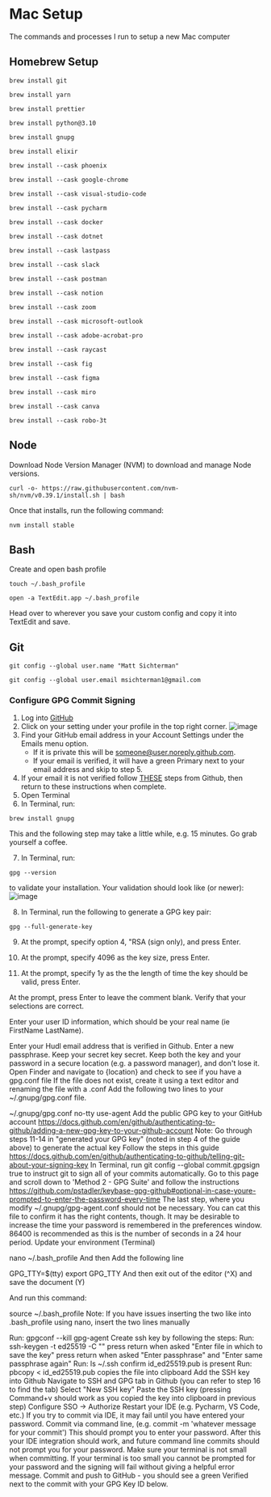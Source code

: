 # Mac Setup
The commands and processes I run to setup a new Mac computer

## Homebrew Setup
```
brew install git
```
```
brew install yarn
```
```
brew install prettier
```
```
brew install python@3.10
```
```
brew install gnupg
```
```
brew install elixir
```
```
brew install --cask phoenix
```
```
brew install --cask google-chrome
```
```
brew install --cask visual-studio-code
```
```
brew install --cask pycharm
```
```
brew install --cask docker
```
```
brew install --cask dotnet
```
```
brew install --cask lastpass
```
```
brew install --cask slack
```
```
brew install --cask postman
```
```
brew install --cask notion
```
```
brew install --cask zoom
```
```
brew install --cask microsoft-outlook
```
```
brew install --cask adobe-acrobat-pro
```
```
brew install --cask raycast
```
```
brew install --cask fig
```
```
brew install --cask figma
```
```
brew install --cask miro
```
```
brew install --cask canva
```
```
brew install --cask robo-3t
```

## Node
Download Node Version Manager (NVM) to download and manage Node versions.
```
curl -o- https://raw.githubusercontent.com/nvm-sh/nvm/v0.39.1/install.sh | bash
```

Once that installs, run the following command:
```
nvm install stable
```

## Bash
Create and open bash profile
```
touch ~/.bash_profile
```
```
open -a TextEdit.app ~/.bash_profile
```

Head over to wherever you save your custom config and copy it into TextEdit and save.

## Git
```
git config --global user.name "Matt Sichterman"
```
```
git config --global user.email msichterman1@gmail.com
```

### Configure GPG Commit Signing
1. Log into [GitHub](github.com)
2. Click on your setting under your profile in the top right corner.
![image](https://user-images.githubusercontent.com/38794918/154547859-493d19fc-4aa3-430b-91d3-37fa15de4b74.png)
4. Find your GitHub email address in your Account Settings under the Emails menu option.
    * If it is private this will be someone@user.noreply.github.com.
    * If your email is verified, it will have a green Primary next to your email address and skip to step 5.
5. If your email it is not verified follow [THESE](https://docs.github.com/en/get-started/signing-up-for-github/verifying-your-email-address) steps from Github, then return to these instructions when complete.
6. Open Terminal
7. In Terminal, run:
```
brew install gnupg
```
This and the following step may take a little while, e.g. 15 minutes. Go grab yourself a coffee.

7. In Terminal, run:
```
gpg --version
```
to validate your installation. Your validation should look like (or newer):
![image](https://user-images.githubusercontent.com/38794918/154548080-c3f89fb2-8bdf-4ead-9cfd-1c38ea448903.png)

8. In Terminal, run the following to generate a GPG key pair:
```
gpg --full-generate-key
```

9. At the prompt, specify option 4, "RSA (sign only), and press Enter.

10. At the prompt, specify 4096 as the key size, press Enter.

11. At the prompt, specify 1y as the the length of time the key should be valid, press Enter.


At the prompt, press Enter to leave the comment blank.
Verify that your selections are correct.

Enter your user ID information, which should be your real name (ie FirstName LastName).

Enter your Hudl email address that is verified in Github.
Enter a new passphrase. Keep your secret key secret.
Keep both the key and your password in a secure location (e.g. a password manager), and don't lose it.
Open Finder and navigate to {location} and check to see if you have a gpg.conf file
If the file does not exist, create it using a text editor and renaming the file with a .conf
Add the following two lines to your ~/.gnupg/gpg.conf file.

~/.gnupg/gpg.conf
no-tty
use-agent
Add the public GPG key to your GitHub account https://docs.github.com/en/github/authenticating-to-github/adding-a-new-gpg-key-to-your-github-account
Note: Go through steps 11-14 in "generated your GPG key" (noted in step 4 of the guide above) to generate the actual key
Follow the steps in this guide https://docs.github.com/en/github/authenticating-to-github/telling-git-about-your-signing-key
In Terminal, run git config --global commit.gpgsign true to instruct git to sign all of your commits automatically.
Go to this page and scroll down to 'Method 2 - GPG Suite' and follow the instructions https://github.com/pstadler/keybase-gpg-github#optional-in-case-youre-prompted-to-enter-the-password-every-time
The last step, where you modify ~/.gnupg/gpg-agent.conf should not be necessary. You can cat this file to confirm it has the right contents, though.
It may be desirable to increase the time your password is remembered in the preferences window. 86400 is recommended as this is the number of seconds in a 24 hour period.
Update your environment (Terminal) 

nano ~/.bash_profile
And then Add the following line

GPG_TTY=$(tty)
export GPG_TTY
And then exit out of the editor (^X) and save the document (Y)



And run this command:

source ~/.bash_profile
Note: If you have issues inserting the two like into .bash_profile using nano, insert the two lines manually

Run: gpgconf --kill gpg-agent
Create ssh key by following the steps:
Run: ssh-keygen -t ed25519 -C "<your email>"
press return when asked "Enter file in which to save the key"
press return when asked "Enter passphrase" and "Enter same passphrase again"
Run: ls ~/.ssh
confirm id_ed25519.pub is present
Run: pbcopy < id_ed25519.pub
copies the file into clipboard
Add the SSH key into Github
Navigate to SSH and GPG tab in Github (you can refer to step 16 to find the tab)
Select "New SSH key"
Paste the SSH key (pressing Command+v should work as you copied the key into clipboard in previous step)
Configure SSO → Authorize
Restart your IDE (e.g. Pycharm, VS Code, etc.)
If you try to commit via IDE, it may fail until you have entered your password.
Commit via command line, (e.g. commit -m 'whatever message for your commit')
This should prompt you to enter your password. After this your IDE integration should work, and future command line commits should not prompt you for your password.
Make sure your terminal is not small when committing. If your terminal is too small you cannot be prompted for your password and the signing will fail without giving a helpful error message.
Commit and push to GitHub - you should see a green Verified next to the commit with your GPG Key ID below.




